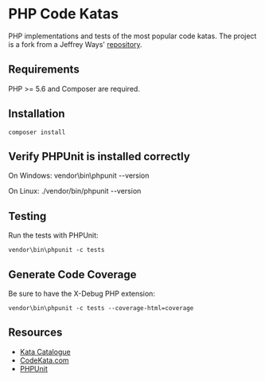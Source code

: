 # PHP Code Katas

PHP implementations and tests of the most popular code katas. The project is a fork from a Jeffrey Ways' [repository](https://github.com/laracasts/Code-Katas-in-PHP).

## Requirements

PHP >= 5.6 and Composer are required.

## Installation

    composer install

## Verify PHPUnit is installed correctly

On Windows:
	vendor\bin\phpunit --version

On Linux:
	./vendor/bin/phpunit --version

## Testing

Run the tests with PHPUnit:

    vendor\bin\phpunit -c tests

## Generate Code Coverage

Be sure to have the X-Debug PHP extension: 

    vendor\bin\phpunit -c tests --coverage-html=coverage

## Resources

- [Kata Catalogue](http://codingdojo.org/KataCatalogue/)
- [CodeKata.com](http://codekata.com)
- [PHPUnit](https://phpunit.de)
